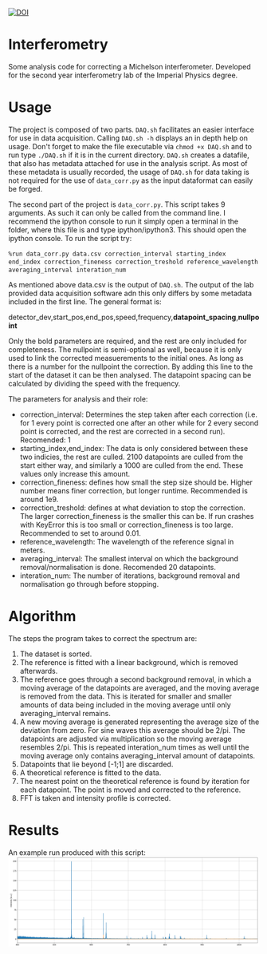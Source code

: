 [![DOI](https://zenodo.org/badge/246357643.svg)](https://zenodo.org/badge/latestdoi/246357643)
# Interferometry

Some analysis code for correcting a Michelson interferometer. Developed for the second year interferometry lab of the Imperial Physics degree.

# Usage

The project is composed of two parts. `DAQ.sh` facilitates an easier interface for use in data acquisition. Calling `DAQ.sh -h` displays an in depth help on usage. Don't forget to make the file executable via `chmod +x DAQ.sh` and to run type `./DAQ.sh` if it is in the current directory. `DAQ.sh` creates a datafile, that also has metadata attached for use in the analysis script. As most of these metadata is usually recorded, the usage of `DAQ.sh` for data taking is not required for the use of `data_corr.py` as the input dataformat can easily be forged.

The second part of the project is `data_corr.py`. This script takes 9 arguments. As such it can only be called from the command line. I recommend the ipython console to run it simply open a terminal in the folder, where this file is and type ipython/ipython3. This should open the ipython console. To run the script try:

```
%run data_corr.py data.csv correction_interval starting_index end_index correction_fineness correction_treshold reference_wavelength averaging_interval interation_num
```

As mentioned above data.csv is the output of `DAQ.sh`. The output of the lab provided data acquisition software adn this only differs by some metadata included in the first line. The general format is:

detector_dev,start_pos,end_pos,speed,frequency,**datapoint_spacing**,**nullpoint**

Only the bold parameters are required, and the rest are only included for completeness. The nullpoint is semi-optional as well, because it is only used to link the corrected measuerements to the initial ones. As long as there is a number for the nullpoint the correction. By adding this line to the start of the dataset it can be then analysed. The datapoint spacing can be calculated by dividing the speed with the frequency.

The parameters for analysis and their role:
- correction_interval: Determines the step taken after each correction (i.e. for 1 every point is corrected one after an other while for 2 every second point is corrected, and the rest are corrected in a second run). Recomended: 1
- starting_index,end_index: The data is only considered between these two indicies, the rest are culled. 2100 datapoints are culled from the start either way, and similarly a 1000 are culled from the end. These values only increase this amount.
- correction_fineness: defines how small the step size should be. Higher number means finer correction, but longer runtime. Recommended is around 1e9.
- correction_treshold: defines at what deviation to stop the correction. The larger correction_fineness is the smaller this can be. If run crashes with KeyError this is too small or correction_fineness is too large. Recommended to set to around 0.01.
- reference_wavelength: The wavelength of the reference signal in meters.
- averaging_interval: The smallest interval on which the background removal/normalisation is done. Recomended 20 datapoints.
- interation_num: The number of iterations, background removal and normalisation go through before stopping.

# Algorithm

The steps the program takes to correct the spectrum are:
1. The dataset is sorted.
2. The reference is fitted with a linear background, which is removed afterwards.
3. The reference goes through a second background removal, in which a moving average of the datapoints are averaged, and the moving average is removed from the data. This is iterated for smaller and smaller amounts of data being included in the moving average until only averaging_interval remains.
4. A new moving average is generated representing the average size of the deviation from zero. For sine waves this average should be 2/pi. The datapoints are adjusted via multiplication so the moving average resembles 2/pi. This is repeated interation_num times as well until the moving average only contains averaging_interval amount of datapoints.
5. Datapoints that lie beyond [-1;1] are discarded.
6. A theoretical reference is fitted to the data.
7. The nearest point on the theoretical reference is found by iteration for each datapoint. The point is moved and corrected to the reference.
8. FFT is taken and intensity profile is corrected.

# Results

An example run produced with this script:
![Exaple output](./Example_run.png)
